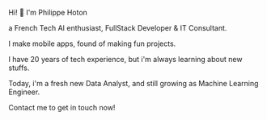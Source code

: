 Hi! 👋
I'm Philippe Hoton

a French Tech AI enthusiast, FullStack Developer & IT Consultant.

I make mobile apps, found of making fun projects.

I have 20 years of tech experience, but i'm always learning about new stuffs.

Today, i'm a fresh new Data Analyst, and still growing as Machine Learning Engineer. 


Contact me to get in touch now!
<!---
ph76/ph76 is a ✨ special ✨ repository because its `README.md` (this file) appears on your GitHub profile.
You can click the Preview link to take a look at your changes.
--->
